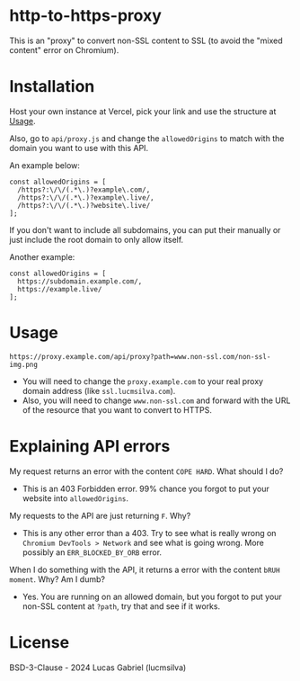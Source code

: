 # http-to-https-proxy
This is an "proxy" to convert non-SSL content to SSL (to avoid the "mixed content" error on Chromium).

# Installation
Host your own instance at Vercel, pick your link and use the structure at [Usage](#usage).

Also, go to `api/proxy.js` and change the `allowedOrigins` to match with the domain you want to use with this API.

An example below:
```
const allowedOrigins = [
  /https?:\/\/(.*\.)?example\.com/,
  /https?:\/\/(.*\.)?example\.live/,
  /https?:\/\/(.*\.)?website\.live/
];
```

If you don't want to include all subdomains, you can put their manually or just include the root domain to only allow itself.

Another example:
```
const allowedOrigins = [
  https://subdomain.example.com/,
  https://example.live/
];
```

# Usage
```
https://proxy.example.com/api/proxy?path=www.non-ssl.com/non-ssl-img.png
```
- You will need to change the `proxy.example.com` to your real proxy domain address (like `ssl.lucmsilva.com`).
- Also, you will need to change `www.non-ssl.com` and forward with the URL of the resource that you want to convert to HTTPS.

# Explaining API errors
My request returns an error with the content `COPE HARD`. What should I do?
- This is an 403 Forbidden error. 99% chance you forgot to put your website into `allowedOrigins`.

My requests to the API are just returning `F`. Why?
- This is any other error than a 403. Try to see what is really wrong on `Chromium DevTools > Network` and see what is going wrong. More possibly an `ERR_BLOCKED_BY_ORB` error.

When I do something with the API, it returns a error with the content `bRUH moment`. Why? Am I dumb?
- Yes. You are running on an allowed domain, but you forgot to put your non-SSL content at `?path`, try that and see if it works.

# License 
BSD-3-Clause - 2024 Lucas Gabriel (lucmsilva)